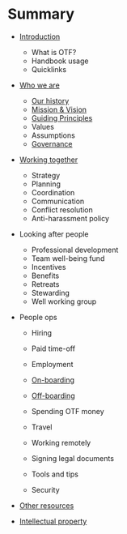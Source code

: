 # Summary

* [Introduction](README.md)
  * What is OTF?
  * Handbook usage
  * Quicklinks
* [Who we are](chapter1.md)
  * [Our history](our-history.md)
  * [Mission & Vision](mission-and-vision.md)
  * [Guiding Principles](guiding-principles.md)
  * Values
  * Assumptions
  * [Governance](governance.md)
* [Working together](working-together.md)
  * Strategy
  * Planning
  * Coordination
  * Communication
  * Conflict resolution
  * Anti-harassment policy
* Looking after people

  * Professional development
  * Team well-being fund
  * Incentives
  * Benefits
  * Retreats
  * Stewarding
  * Well working group

* People ops

  * Hiring
  * Paid time-off
  * Employment

  * [On-boarding](working-together/onboarding.md)

  * [Off-boarding](working-together/offboarding.md)

  * Spending OTF money

  * Travel
  * Working remotely
  * Signing legal documents
  * Tools and tips
  * Security

* [Other resources](other-guides.md)

* [Intellectual property](intellectual-property.md)



